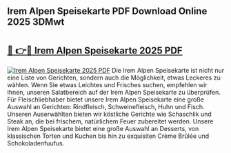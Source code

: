 ## Irem Alpen Speisekarte PDF Download Online 2025 3DMwt

# <h2><a href="http://gcbiba.nevu.top/?p=Irem+Alpen+Speisekarte">🔗 👉🔴 Irem Alpen Speisekarte 2025 PDF</a></h2>

[![Irem Alpen Speisekarte 2025 PDF](https://i.imgur.com/dBaPXMq.png)](http://gcbiba.nevu.top/?p=Irem+Alpen+Speisekarte)
Die Irem Alpen Speisekarte ist nicht nur eine Liste von Gerichten, sondern auch die Möglichkeit, etwas Leckeres zu wählen. Wenn Sie etwas Leichtes und Frisches suchen, empfehlen wir Ihnen, unseren Salatbereich auf der Irem Alpen Speisekarte zu überprüfen. Für Fleischliebhaber bietet unsere Irem Alpen Speisekarte eine große Auswahl an Gerichten: Rindfleisch, Schweinefleisch, Huhn und Fisch. Unseren Auserwählten bieten wir köstliche Gerichte wie Schaschlik und Steak an, die bei frischem, natürlichem Feuer zubereitet werden. Unsere Irem Alpen Speisekarte bietet eine große Auswahl an Desserts, von klassischen Torten und Kuchen bis hin zu exquisiten Crème Brûlée und Schokoladenfuufus.
